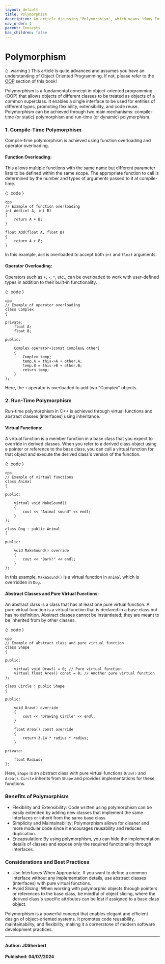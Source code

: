 ```yaml
---
layout: default
title: Polymorphism
description: An article dicussing "Polymorphism", which means "Many Forms".
nav_order: 1
parent: Concepts
has_children: false
---
```


Polymorphism
======================

{: .warning } 
This article is quite advanced and assumes you have an understanding of Object Oriented Programming.
If not, please refer to the [OOP](/docs/Concepts/OOP/OOP.md) section of this book!

Polymorphism is a fundamental concept in object-oriented programming (OOP) that allows objects of different classes to be treated as objects of a common superclass. It enables a single interface to be used for entities of different types, promoting flexibility, extensibility, and code reuse. Polymorphism can be achieved through two main mechanisms: compile-time (or static) polymorphism and run-time (or dynamic) polymorphism.

### 1. Compile-Time Polymorphism
Compile-time polymorphism is achieved using function overloading and operator overloading.

#### Function Overloading: 
This allows multiple functions with the same name but different parameter lists to be defined within the same scope. The appropriate function to call is determined by the number and types of arguments passed to it at compile-time.

{: .code }
```
cpp
// Example of function overloading
int Add(int A, int B) 
{
    return A + B;
}

float Add(float A, float B) 
{
    return A + B;
}
```
In this example, `Add` is overloaded to accept both `int` and `float` arguments.

#### Operator Overloading: 
Operators such as `+`, `-`, `*`, etc., can be overloaded to work with user-defined types in addition to their built-in functionality.

{: .code }
```
cpp
// Example of operator overloading
class Complex
{

private:
    float A;
    float B;

public:

    Complex operator+(const Complex& other)
    {
        Complex temp;
        temp.A = this->A + other.A;
        temp.B = this->B + other.B;
        return temp;
    }
};
```

Here, the `+` operator is overloaded to add two "Complex" objects.

### 2. Run-Time Polymorphism
Run-time polymorphism in C++ is achieved through virtual functions and abstract classes (interfaces) using inheritance.

#### Virtual Functions: 
A virtual function is a member function in a base class that you expect to override in derived classes. When you refer to a derived class object using a pointer or reference to the base class, you can call a virtual function for that object and execute the derived class's version of the function.

{: .code }
```
cpp
// Example of virtual functions
class Animal
{

public:

    virtual void MakeSound()
    {
        cout << "Animal sound" << endl;
    }
};

class Dog : public Animal
{

public:

    void MakeSound() override
    {
        cout << "Bark!" << endl;
    }
};
```
In this example, `MakeSound()` is a virtual function in `Animal` which is overridden in `Dog`.

#### Abstract Classes and Pure Virtual Functions: 
An abstract class is a class that has at least one pure virtual function. A pure virtual function is a virtual function that is declared in a base class but has no definition. Abstract classes cannot be instantiated; they are meant to be inherited from by other classes.

{: .code }
```
cpp
// Example of abstract class and pure virtual function
class Shape
{

public:

    virtual void Draw() = 0; // Pure virtual function
    virtual float Area() const = 0; // Another pure virtual function
};

class Circle : public Shape
{

public:

    void Draw() override
    {
        cout << "Drawing Circle" << endl;
    }

    float Area() const override
    {
        return 3.14 * radius * radius;
    }

private:

    float Radius;
};
```
Here, `Shape` is an abstract class with pure virtual functions `Draw()` and `Area()`. `Circle` inherits from `Shape` and provides implementations for these functions.

### Benefits of Polymorphism
- Flexibility and Extensibility: Code written using polymorphism can be easily extended by adding new classes that implement the same interfaces or inherit from the same base class.
- Simplicity and Maintainability: Polymorphism allows for cleaner and more modular code since it encourages reusability and reduces duplication.
- Encapsulation: By using polymorphism, you can hide the implementation details of classes and expose only the required functionality through interfaces.

### Considerations and Best Practices
- Use Interfaces When Appropriate. If you want to define a common interface without any implementation details, use abstract classes (interfaces) with pure virtual functions.
- Avoid Slicing: When working with polymorphic objects through pointers or references to the base class, be mindful of object slicing, where the derived class's specific attributes can be lost if assigned to a base class object.
 
Polymorphism is a powerful concept that enables elegant and efficient design of object-oriented systems. It promotes code reusability, maintainability, and flexibility, making it a cornerstone of modern software development practices.

---

#### Author: JDSherbert
#### Published: 04/07/2024
